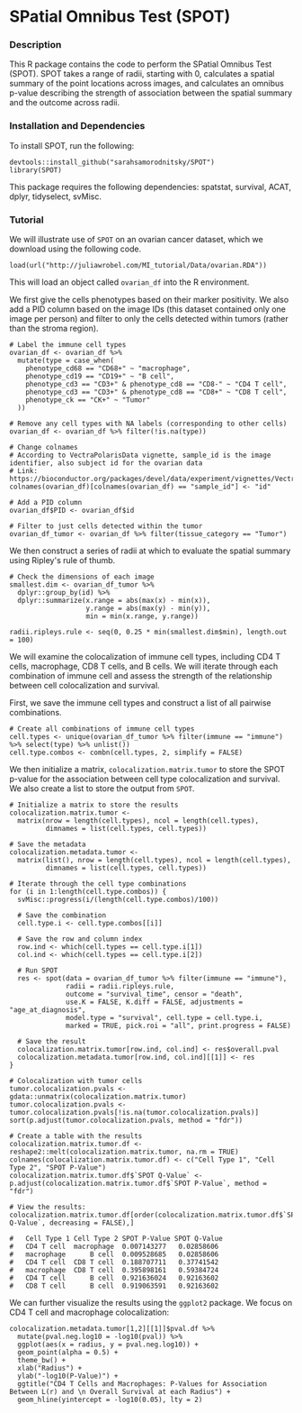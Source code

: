 # SPatial Omnibus Test (SPOT)

### Description

This R package contains the code to perform the SPatial Omnibus Test (SPOT). SPOT takes a range of radii, starting with 0, calculates a spatial summary of the point locations 
across images, and calculates an omnibus p-value describing the strength of association between the spatial summary and the outcome across radii. 

### Installation and Dependencies

To install SPOT, run the following:
```{r}
devtools::install_github("sarahsamorodnitsky/SPOT")
library(SPOT)
```
This package requires the following dependencies: spatstat, survival, ACAT, dplyr, tidyselect, svMisc. 

### Tutorial

We will illustrate use of `SPOT` on an ovarian cancer dataset, which we download using the following code. 

```{r}
load(url("http://juliawrobel.com/MI_tutorial/Data/ovarian.RDA"))
```

This will load an object called `ovarian_df` into the R environment. 

We first give the cells phenotypes based on their marker positivity. We also add a PID column based on the image IDs (this dataset contained only one image per person) and filter to only the cells detected within tumors (rather than the stroma region). 

```{r}
# Label the immune cell types
ovarian_df <- ovarian_df %>%
  mutate(type = case_when(
    phenotype_cd68 == "CD68+" ~ "macrophage",
    phenotype_cd19 == "CD19+" ~ "B cell",
    phenotype_cd3 == "CD3+" & phenotype_cd8 == "CD8-" ~ "CD4 T cell",
    phenotype_cd3 == "CD3+" & phenotype_cd8 == "CD8+" ~ "CD8 T cell",
    phenotype_ck == "CK+" ~ "Tumor"
  ))

# Remove any cell types with NA labels (corresponding to other cells)
ovarian_df <- ovarian_df %>% filter(!is.na(type))

# Change colnames
# According to VectraPolarisData vignette, sample_id is the image identifier, also subject id for the ovarian data
# Link: https://bioconductor.org/packages/devel/data/experiment/vignettes/VectraPolarisData/inst/doc/VectraPolarisData.html#52_HumanOvarianCancerVP
colnames(ovarian_df)[colnames(ovarian_df) == "sample_id"] <- "id"

# Add a PID column
ovarian_df$PID <- ovarian_df$id

# Filter to just cells detected within the tumor
ovarian_df_tumor <- ovarian_df %>% filter(tissue_category == "Tumor") 
```

We then construct a series of radii at which to evaluate the spatial summary using Ripley's rule of thumb. 

```{r}
# Check the dimensions of each image
smallest.dim <- ovarian_df_tumor %>%
  dplyr::group_by(id) %>%
  dplyr::summarize(x.range = abs(max(x) - min(x)),
                   y.range = abs(max(y) - min(y)),
                   min = min(x.range, y.range))

radii.ripleys.rule <- seq(0, 0.25 * min(smallest.dim$min), length.out = 100)
```

We will examine the colocalization of immune cell types, including CD4 T cells, macrophage, CD8 T cells, and B cells. We will iterate through each combination of immune cell and assess the strength of the relationship between cell colocalization and survival. 

First, we save the immune cell types and construct a list of all pairwise combinations. 

```{r}
# Create all combinations of immune cell types
cell.types <- unique(ovarian_df_tumor %>% filter(immune == "immune") %>% select(type) %>% unlist())
cell.type.combos <- combn(cell.types, 2, simplify = FALSE)
```

We then initialize a matrix, `colocalization.matrix.tumor` to store the SPOT p-value for the association between cell type colocalization and survival. We also create a list to store the output from `SPOT`. 

```{r}
# Initialize a matrix to store the results
colocalization.matrix.tumor <- 
  matrix(nrow = length(cell.types), ncol = length(cell.types),
         dimnames = list(cell.types, cell.types))

# Save the metadata
colocalization.metadata.tumor <-
  matrix(list(), nrow = length(cell.types), ncol = length(cell.types),
         dimnames = list(cell.types, cell.types))

# Iterate through the cell type combinations
for (i in 1:length(cell.type.combos)) {
  svMisc::progress(i/(length(cell.type.combos)/100))
  
  # Save the combination
  cell.type.i <- cell.type.combos[[i]]
  
  # Save the row and column index
  row.ind <- which(cell.types == cell.type.i[1])
  col.ind <- which(cell.types == cell.type.i[2])
  
  # Run SPOT
  res <- spot(data = ovarian_df_tumor %>% filter(immune == "immune"), 
              radii = radii.ripleys.rule,
              outcome = "survival_time", censor = "death",
              use.K = FALSE, K.diff = FALSE, adjustments = "age_at_diagnosis", 
              model.type = "survival", cell.type = cell.type.i,
              marked = TRUE, pick.roi = "all", print.progress = FALSE)
  
  # Save the result
  colocalization.matrix.tumor[row.ind, col.ind] <- res$overall.pval
  colocalization.metadata.tumor[row.ind, col.ind][[1]] <- res
}

# Colocalization with tumor cells
tumor.colocalization.pvals <- gdata::unmatrix(colocalization.matrix.tumor)
tumor.colocalization.pvals <- tumor.colocalization.pvals[!is.na(tumor.colocalization.pvals)]
sort(p.adjust(tumor.colocalization.pvals, method = "fdr"))

# Create a table with the results
colocalization.matrix.tumor.df <- reshape2::melt(colocalization.matrix.tumor, na.rm = TRUE)
colnames(colocalization.matrix.tumor.df) <- c("Cell Type 1", "Cell Type 2", "SPOT P-Value")
colocalization.matrix.tumor.df$`SPOT Q-Value` <- p.adjust(colocalization.matrix.tumor.df$`SPOT P-Value`, method = "fdr")

# View the results:
colocalization.matrix.tumor.df[order(colocalization.matrix.tumor.df$`SPOT Q-Value`, decreasing = FALSE),]

#   Cell Type 1 Cell Type 2 SPOT P-Value SPOT Q-Value
#   CD4 T cell  macrophage  0.007143277   0.02858606
#   macrophage      B cell  0.009528685   0.02858606
#   CD4 T cell  CD8 T cell  0.188707711   0.37741542
#   macrophage  CD8 T cell  0.395898161   0.59384724
#   CD4 T cell      B cell  0.921636024   0.92163602
#   CD8 T cell      B cell  0.919063591   0.92163602
```

We can further visualize the results using the `ggplot2` package. We focus on CD4 T cell and macrophage colocalization:

```{r}
colocalization.metadata.tumor[1,2][[1]]$pval.df %>%
  mutate(pval.neg.log10 = -log10(pval)) %>%
  ggplot(aes(x = radius, y = pval.neg.log10)) +
  geom_point(alpha = 0.5) +
  theme_bw() +
  xlab("Radius") +
  ylab("-log10(P-Value)") +
  ggtitle("CD4 T Cells and Macrophages: P-Values for Association Between L(r) and \n Overall Survival at each Radius") +
  geom_hline(yintercept = -log10(0.05), lty = 2)
```
